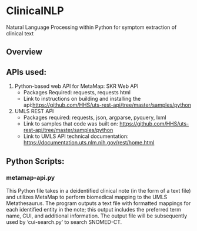# ClinicalNLP
Natural Language Processing within Python for symptom extraction of clinical text


## Overview


## APIs used:  
1.	Python-based web API for MetaMap: SKR Web API 
      -  Packages Required: requests, requests html
      - Link to instructions on building and installing the api:https://github.com/HHS/uts-rest-api/tree/master/samples/python 
2.    UMLS REST API 
      - Packages required: requests, json, argparse, pyquery, lxml 
      - Link to samples that code was built on: https://github.com/HHS/uts-rest-api/tree/master/samples/python
      - Link to UMLS API technical documentation: https://documentation.uts.nlm.nih.gov/rest/home.html

## Python Scripts: 

### metamap-api.py 
This Python file takes in a deidentified clinical note (in the form of a text file) and utilizes MetaMap to perform biomedical mapping to the UMLS Metathesaurus. The program outputs a text file with formatted mappings for each identified entity in the note; this output includes the preferred term name, CUI, and additional information. The output file will be subsequently used by ‘cui-search.py’ to search SNOMED-CT.





